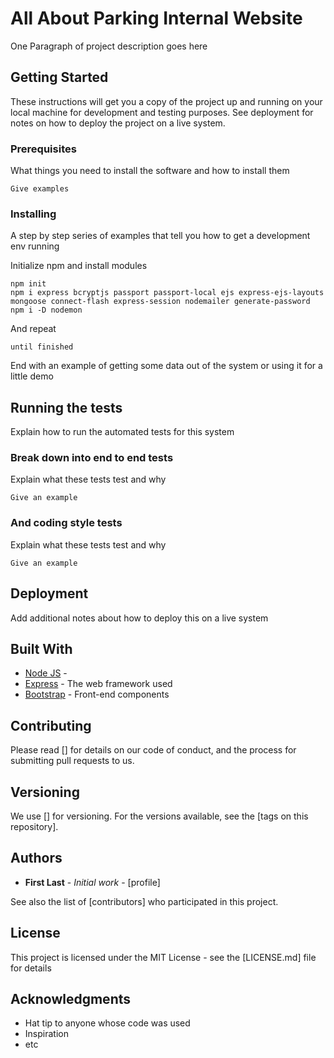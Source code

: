# All About Parking Internal Website

One Paragraph of project description goes here

## Getting Started

These instructions will get you a copy of the project up and running on your local machine for development and testing purposes. See deployment for notes on how to deploy the project on a live system.

### Prerequisites

What things you need to install the software and how to install them

```
Give examples
```

### Installing

A step by step series of examples that tell you how to get a development env running

Initialize npm and install modules

```
npm init
npm i express bcryptjs passport passport-local ejs express-ejs-layouts mongoose connect-flash express-session nodemailer generate-password
npm i -D nodemon
```

And repeat

```
until finished
```

End with an example of getting some data out of the system or using it for a little demo

## Running the tests

Explain how to run the automated tests for this system

### Break down into end to end tests

Explain what these tests test and why

```
Give an example
```

### And coding style tests

Explain what these tests test and why

```
Give an example
```

## Deployment

Add additional notes about how to deploy this on a live system

## Built With

* [Node JS](https://nodejs.org/) - 
* [Express](https://expressjs.com/) - The web framework used
* [Bootstrap](https://getbootstrap.com/) - Front-end components

## Contributing

Please read [] for details on our code of conduct, and the process for submitting pull requests to us.

## Versioning

We use [] for versioning. For the versions available, see the [tags on this repository]. 

## Authors

* **First Last** - *Initial work* - [profile]

See also the list of [contributors] who participated in this project.

## License

This project is licensed under the MIT License - see the [LICENSE.md] file for details

## Acknowledgments

* Hat tip to anyone whose code was used
* Inspiration
* etc